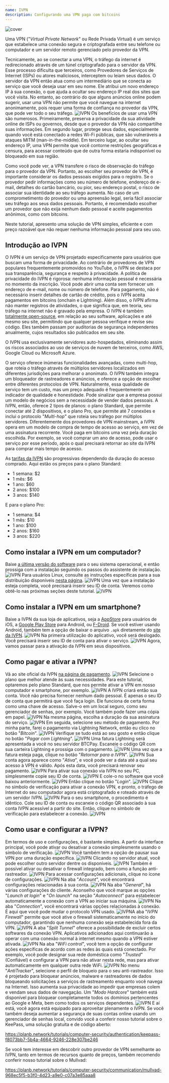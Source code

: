 ```yaml
---
name: IVPN
description: Configurando uma VPN paga com bitcoins
---
```

![cover](assets/cover.webp)

Uma VPN ("*Virtual Private Network*" ou Rede Privada Virtual) é um serviço que estabelece uma conexão segura e criptografada entre seu telefone ou computador e um servidor remoto gerenciado pelo provedor da VPN.

Tecnicamente, ao se conectar a uma VPN, o tráfego da internet é redirecionado através de um túnel criptografado para o servidor da VPN. Esse processo dificulta que terceiros, como Provedores de Serviços de Internet (ISPs) ou atores maliciosos, interceptem ou leiam seus dados. O servidor da VPN então atua como um intermediário que se conecta ao serviço que você deseja usar em seu nome. Ele atribui um novo endereço IP à sua conexão, o que ajuda a ocultar seu endereço IP real dos sites que você visita. No entanto, ao contrário do que alguns anúncios online podem sugerir, usar uma VPN não permite que você navegue na internet anonimamente, pois requer uma forma de confiança no provedor da VPN, que pode ver todo o seu tráfego.
![IVPN](assets/fr/01.webp)
Os benefícios de usar uma VPN são numerosos. Primeiramente, preserva a privacidade da sua atividade online de ISPs ou governos, desde que o provedor da VPN não compartilhe suas informações. Em segundo lugar, protege seus dados, especialmente quando você está conectado a redes Wi-Fi públicas, que são vulneráveis a ataques MITM (man-in-the-middle). Em terceiro lugar, ao ocultar seu endereço IP, uma VPN permite que você contorne restrições geográficas e censura, para acessar conteúdo que de outra forma estaria indisponível ou bloqueado em sua região.

Como você pode ver, a VPN transfere o risco de observação do tráfego para o provedor da VPN. Portanto, ao escolher seu provedor de VPN, é importante considerar os dados pessoais exigidos para o registro. Se o provedor pedir informações como seu número de telefone, endereço de e-mail, detalhes do cartão bancário, ou pior, seu endereço postal, o risco de associar sua identidade ao seu tráfego aumenta. No caso de um comprometimento do provedor ou uma apreensão legal, seria fácil associar seu tráfego aos seus dados pessoais. Portanto, é recomendado escolher um provedor que não exija nenhum dado pessoal e aceite pagamentos anônimos, como com bitcoins.

Neste tutorial, apresento uma solução de VPN simples, eficiente e com preço razoável que não requer nenhuma informação pessoal para seu uso.

## Introdução ao IVPN

O IVPN é um serviço de VPN projetado especificamente para usuários que buscam uma forma de privacidade. Ao contrário de provedores de VPN populares frequentemente promovidos no YouTube, o IVPN se destaca por sua transparência, segurança e respeito à privacidade.
A política de privacidade do IVPN é rigorosa: nenhuma informação pessoal é necessária no momento da inscrição. Você pode abrir uma conta sem fornecer um endereço de e-mail, nome ou número de telefone. Para pagamento, não é necessário inserir detalhes de cartão de crédito, pois o IVPN aceita pagamentos em bitcoins (onchain e Lightning). Além disso, o IVPN afirma não manter registros de atividades, o que significa que, em teoria, seu tráfego na internet não é gravado pela empresa.
O IVPN é também [totalmente open-source](https://github.com/ivpn), em relação ao seu software, aplicações e até mesmo seu site, permitindo que qualquer pessoa verifique e revise seu código. Eles também passam por auditorias de segurança independentes anualmente, cujos resultados são publicados em seu site.

O IVPN usa exclusivamente servidores auto-hospedados, eliminando assim os riscos associados ao uso de serviços de nuvem de terceiros, como AWS, Google Cloud ou Microsoft Azure.

O serviço oferece inúmeras funcionalidades avançadas, como multi-hop, que roteia o tráfego através de múltiplos servidores localizados em diferentes jurisdições para melhorar o anonimato. O IVPN também integra um bloqueador de rastreadores e anúncios, e oferece a opção de escolher entre diferentes protocolos de VPN.
Naturalmente, essa qualidade de serviço tem um custo, mas um preço adequado é frequentemente um indicador de qualidade e honestidade. Pode sinalizar que a empresa possui um modelo de negócios sem a necessidade de vender dados pessoais. A IVPN, então, oferece 2 tipos de planos: o plano Standard, que permite conectar até 2 dispositivos, e o plano Pro, que permite até 7 conexões e inclui o protocolo "*Multi-hop*" que roteia seu tráfego por múltiplos servidores.
Diferentemente dos provedores de VPN mainstream, a IVPN opera em um modelo de compra de tempo de acesso ao serviço, em vez de uma assinatura recorrente. Você paga em bitcoins uma vez pela duração escolhida. Por exemplo, se você comprar um ano de acesso, pode usar o serviço por esse período, após o qual precisará retornar ao site da IVPN para comprar mais tempo de acesso.

As [tarifas da IVPN](https://www.ivpn.net/en/pricing/) são progressivas dependendo da duração do acesso comprado. Aqui estão os preços para o plano Standard:
- 1 semana: $2
- 1 mês: $6
- 1 ano: $60
- 2 anos: $100
- 3 anos: $140

E para o plano Pro:
- 1 semana: $4
- 1 mês: $10
- 1 ano: $100
- 2 anos: $160
- 3 anos: $220

## Como instalar a IVPN em um computador?
Baixe [a última versão do software](https://www.ivpn.net/en/apps-windows/) para o seu sistema operacional, e então prossiga com a instalação seguindo os passos do assistente de instalação. ![IVPN](assets/notext/02.webp)
Para usuários Linux, consulte as instruções específicas para a sua distribuição disponíveis [nesta página](https://www.ivpn.net/en/apps-linux/).
![IVPN](assets/notext/03.webp)
Uma vez que a instalação esteja completa, você precisará inserir seu ID de conta. Veremos como obtê-lo nas próximas seções deste tutorial.
![IVPN](assets/notext/04.webp)
## Como instalar a IVPN em um smartphone?

Baixe a IVPN da sua loja de aplicativos, seja a [AppStore](https://apps.apple.com/us/app/ivpn-secure-vpn-for-privacy/id1193122683) para usuários de iOS, a [Google Play Store](https://play.google.com/store/apps/details?id=net.ivpn.client) para Android, ou [F-Droid](https://f-droid.org/en/packages/net.ivpn.client). Se você estiver usando Android, também tem a opção de baixar o arquivo `.apk` diretamente do [site da IVPN](https://www.ivpn.net/en/apps-android/).
![IVPN](assets/notext/05.webp)
Na primeira utilização do aplicativo, você será deslogado. Você precisará inserir seu ID de conta para ativar o serviço.
![IVPN](assets/notext/06.webp)
Agora, vamos passar para a ativação da IVPN em seus dispositivos.

## Como pagar e ativar a IVPN?

Vá ao site oficial da IVPN [na página de pagamento](https://www.ivpn.net/en/pricing/).
![IVPN](assets/notext/07.webp)
Selecione o plano que melhor atende às suas necessidades. Para este tutorial, optaremos pelo plano Standard, que nos permite ativar a VPN em nosso computador e smartphone, por exemplo.
![IVPN](assets/notext/08.webp)
A IVPN criará então sua conta. Você não precisa fornecer nenhum dado pessoal. É apenas o seu ID de conta que permitirá que você faça login. Ele funciona de certa forma como uma chave de acesso. Salve-o em um local seguro, como seu gerenciador de senhas, por exemplo. Você também pode fazer uma cópia em papel. ![IVPN](assets/notext/09.webp)
Na mesma página, escolha a duração da sua assinatura do serviço.
![IVPN](assets/notext/10.webp)
Em seguida, selecione seu método de pagamento. Por minha parte, farei o pagamento via Lightning Network, então eu clico no botão "*Bitcoin*".
![IVPN](assets/notext/11.webp)
Verifique se tudo está ao seu gosto e então clique no botão "*Pagar com Lightning*".
![IVPN](assets/notext/12.webp)
Uma fatura Lightning será apresentada a você no seu servidor BTCPay. Escaneie o código QR com sua carteira Lightning e prossiga com o pagamento.
![IVPN](assets/notext/13.webp) Uma vez que a fatura esteja paga, clique no botão "*Retornar para a IVPN*".
![IVPN](assets/notext/14.webp)
Sua conta agora aparece como "*Ativa*", e você pode ver a data até a qual seu acesso à VPN é válido. Após esta data, você precisará renovar seu pagamento.
![IVPN](assets/notext/15.webp)
Para ativar sua conexão via IVPN no seu PC, simplesmente copie seu ID de conta.
![IVPN](assets/notext/16.webp)
E cole-o no software que você baixou anteriormente.
![IVPN](assets/notext/17.webp)
Então clique no botão "*Login*".
![IVPN](assets/notext/18.webp)
Clique no símbolo de verificação para ativar a conexão VPN, e pronto, o tráfego de Internet do seu computador agora está criptografado e roteado através de um servidor IVPN.
![IVPN](assets/notext/19.webp)
Para o seu smartphone, o procedimento é idêntico. Cole seu ID de conta ou escaneie o código QR associado à sua conta IVPN acessível a partir do site. Então, clique no símbolo de verificação para estabelecer a conexão.
![IVPN](assets/notext/20.webp)
## Como usar e configurar a IVPN?

Em termos de uso e configurações, é bastante simples. A partir da interface principal, você pode ativar ou desativar a conexão simplesmente usando o símbolo de verificação.
![IVPN](assets/notext/21.webp)
Você também tem a opção de pausar sua VPN por uma duração específica.
![IVPN](assets/notext/22.webp)
Clicando no servidor atual, você pode escolher outro servidor dentre os disponíveis.
![IVPN](assets/notext/23.webp)
Também é possível ativar ou desativar o firewall integrado, bem como a função anti-rastreador.
![IVPN](assets/notext/24.webp)
Para acessar configurações adicionais, clique no ícone de configurações.
![IVPN](assets/notext/25.webp)
Na aba "*Account*", você encontrará configurações relacionadas à sua conta.
![IVPN](assets/notext/26.webp)
Na aba "*General*", há várias configurações do cliente. Aconselho que você marque as opções "*Launch at login*" e "*On launch*" na seção "*Autoconnect*" para estabelecer automaticamente a conexão com a VPN ao iniciar sua máquina.
![IVPN](assets/notext/27.webp)
Na aba "*Connection*", você encontrará várias opções relacionadas à conexão. É aqui que você pode mudar o protocolo VPN usado.
![IVPN](assets/notext/28.webp)A aba "*IVPN Firewall*" permite que você ative o firewall sistematicamente no início do computador, garantindo que nenhuma conexão seja estabelecida fora da VPN.
![IVPN](assets/notext/29.webp)
A aba "*Split Tunnel*" oferece a possibilidade de excluir certos softwares da conexão VPN. Aplicativos adicionados aqui continuarão a operar com uma conexão normal à internet mesmo quando a VPN estiver ativada.
![IVPN](assets/notext/30.webp)
Na aba "*WiFi control*", você tem a opção de configurar ações específicas de acordo com as redes às quais está conectado. Por exemplo, você pode designar sua rede doméstica como "*Trusted*" (Confiável) e configurar a VPN para não ativar nesta rede, mas para ativar automaticamente em qualquer outra rede WiFi.
![IVPN](assets/notext/31.webp)
No menu "*AntiTracker*", selecione o perfil de bloqueio para o seu anti-rastreador. Isso é projetado para bloquear anúncios, malware e rastreadores de dados bloqueando solicitações a serviços de rastreamento enquanto você navega na Internet. Isso aumenta sua privacidade ao impedir que empresas colem e vendam seus dados de navegação. Um "*Modo Hardcore*" também está disponível para bloquear completamente todos os domínios pertencentes ao Google e Meta, bem como todos os serviços dependentes.
![IVPN](assets/notext/32.webp)
E aí está, você agora está equipado para aproveitar plenamente o IVPN. Se você também deseja aumentar a segurança de suas contas online usando um gerenciador de senhas local, convido você a conferir nosso tutorial sobre o KeePass, uma solução gratuita e de código aberto:

https://planb.network/tutorials/computer-security/authentication/keepass-f8073bb7-5b4a-4664-9246-228e307be246

Se você tem interesse em descobrir outro provedor de VPN semelhante ao IVPN, tanto em termos de recursos quanto de preços, também recomendo conferir nosso tutorial sobre o Mullvad:

https://planb.network/tutorials/computer-security/communication/mullvad-968ec5f5-b3f0-4d23-a9e0-c07a3e85aaa8
